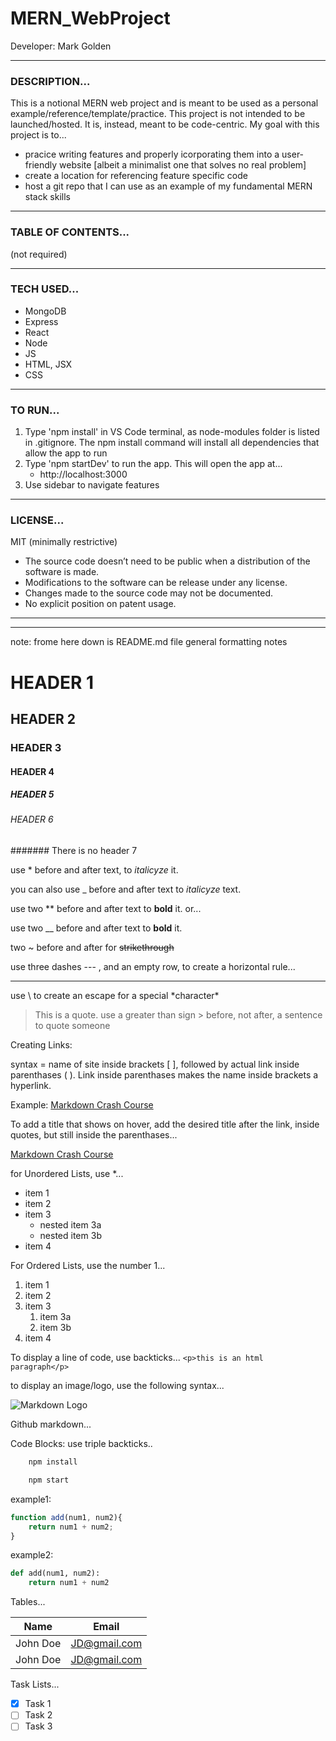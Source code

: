 # MERN_WebProject
Developer: Mark Golden
___
### DESCRIPTION...
This is a notional MERN web project and is meant to be used as a personal example/reference/template/practice. This project is not intended to be launched/hosted. It is, instead, meant to be code-centric.
My goal with this project is to...
* pracice writing features and properly icorporating them into a user-friendly  website [albeit a minimalist one that solves no real problem]
* create a location for referencing feature specific code
* host a git repo that I can use as an example of my fundamental MERN stack skills
___
### TABLE OF CONTENTS...
(not required)
___
### TECH USED...
* MongoDB
* Express
* React
* Node
* JS
* HTML, JSX
* CSS
___
### TO RUN...
1. Type 'npm install' in VS Code terminal, as node-modules folder is listed in .gitignore. The npm install command will install all dependencies that allow the app to run
2. Type 'npm startDev' to run the app. This will open the app at...
    * http://localhost:3000
3. Use sidebar to navigate features
___
### LICENSE...
MIT (minimally restrictive)
 * The source code doesn’t need to be public when a distribution of the software is made.
 * Modifications to the software can be release under any license.
 * Changes made to the source code may not be documented.
 * No explicit position on patent usage.

___
___
note: frome here down is README.md file general formatting notes

# HEADER 1
## HEADER 2
### HEADER 3
#### HEADER 4
##### HEADER 5
###### HEADER 6
####### There is no header 7
<!-- Italics -->
use * before and after text, to *italicyze* it.

you can also use _ before and after text to _italicyze_ text.

<!-- Bold -->
use two ** before and after text to **bold** it. or...

use two __ before and after text to __bold__ it.

<!-- Strikethrough -->
two ~ before and after for ~~strikethrough~~

<!--Horizontal Rule-->
use three dashes --- , and an empty row, to create a horizontal rule...

---

use \ to create an escape for a special \*character\*

<!-- BlockQuote -->
>This is a quote. use a greater than sign \> before, not after, a sentence to quote someone

<!--Links-->
Creating Links:

 syntax = name of site inside brackets [ ], followed by actual link inside parenthases ( ). Link inside parenthases makes the name inside brackets a hyperlink.

Example:
[Markdown Crash Course](https://www.youtube.com/watch?v=HUBNt18RFbo)

To add a title that shows on hover, add the desired title after the link, inside quotes, but still inside the parenthases...

[Markdown Crash Course](https://www.youtube.com/watch?v=HUBNt18RFbo
"hyperlink to markdown crash course video")

<!--Unordered List-->
for Unordered Lists, use \*...

* item 1
* item 2
* item 3
    * nested item 3a
    * nested item 3b
* item 4

<!--Ordered List -->
For Ordered Lists, use the number 1...

1. item 1
1. item 2
1. item 3
    1. item 3a
    1. item 3b
1. item 4

<!-- Inline Code Block-->
To display a line of code, use backticks...
`<p>this is an html paragraph</p>`

<!--Images -->
to display an image/logo, use the following syntax...

![Markdown Logo](https://cdn.icon-icons.com/icons2/2699/PNG/512/markdown_here_logo_icon_169967.png)

<!--GitHub Markdown -->
Github markdown...

Code Blocks: use triple backticks..

```bash
    npm install

    npm start
```
example1:
```javascript
function add(num1, num2){
    return num1 + num2;
}
```
example2:

```python
def add(num1, num2):
    return num1 + num2
```

<!--Tables -->
Tables...

| Name    | Email     |
|----------|------------|
|John Doe  |JD@gmail.com|
|John Doe  |JD@gmail.com|

<!-- Task Lists -->
Task Lists...

* [x] Task 1
* [ ] Task 2
* [ ] Task 3